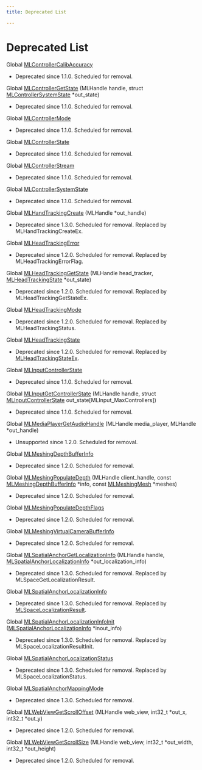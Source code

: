 ```yaml
---
title: Deprecated List

---
```


# Deprecated List






Global [MLControllerCalibAccuracy](/versioned_docs/version-31-Aug-2023/api-ref/api/Modules/group___controller/group___controller.md#enum-mlcontrollercalibaccuracy)

* Deprecated since 1.1.0. Scheduled for removal. 

Global [MLControllerGetState](/versioned_docs/version-31-Aug-2023/api-ref/api/Modules/group___controller/group___controller.md#mlresult-mlcontrollergetstate)  (MLHandle handle, struct [MLControllerSystemState](/versioned_docs/version-31-Aug-2023/api-ref/api/Modules/group___controller/struct_m_l_controller_system_state.md) *out_state)

* Deprecated since 1.1.0. Scheduled for removal. 

Global [MLControllerMode](/versioned_docs/version-31-Aug-2023/api-ref/api/Modules/group___controller/group___controller.md#enum-mlcontrollermode)

* Deprecated since 1.1.0. Scheduled for removal. 

Global [MLControllerState](/versioned_docs/version-31-Aug-2023/api-ref/api/Modules/group___controller/group___controller.md#struct-mlcontrollerstate)

* Deprecated since 1.1.0. Scheduled for removal. 

Global [MLControllerStream](/versioned_docs/version-31-Aug-2023/api-ref/api/Modules/group___controller/group___controller.md#struct-mlcontrollerstream)

* Deprecated since 1.1.0. Scheduled for removal. 

Global [MLControllerSystemState](/versioned_docs/version-31-Aug-2023/api-ref/api/Modules/group___controller/group___controller.md#struct-mlcontrollersystemstate)

* Deprecated since 1.1.0. Scheduled for removal. 

Global [MLHandTrackingCreate](/versioned_docs/version-31-Aug-2023/api-ref/api/Modules/group___hand_tracking/group___hand_tracking.md#mlresult-mlhandtrackingcreate)  (MLHandle *out_handle)

* Deprecated since 1.3.0. Scheduled for removal. Replaced by MLHandTrackingCreateEx.  

Global [MLHeadTrackingError](/versioned_docs/version-31-Aug-2023/api-ref/api/Modules/group___head_tracking/group___head_tracking.md#enum-mlheadtrackingerror)

* Deprecated since 1.2.0. Scheduled for removal. Replaced by MLHeadTrackingErrorFlag.  

Global [MLHeadTrackingGetState](/versioned_docs/version-31-Aug-2023/api-ref/api/Modules/group___head_tracking/group___head_tracking.md#mlresult-mlheadtrackinggetstate)  (MLHandle head_tracker, [MLHeadTrackingState](/versioned_docs/version-31-Aug-2023/api-ref/api/Modules/group___head_tracking/struct_m_l_head_tracking_state.md) *out_state)

* Deprecated since 1.2.0. Scheduled for removal. Replaced by MLHeadTrackingGetStateEx.  

Global [MLHeadTrackingMode](/versioned_docs/version-31-Aug-2023/api-ref/api/Modules/group___head_tracking/group___head_tracking.md#enum-mlheadtrackingmode)

* Deprecated since 1.2.0. Scheduled for removal. Replaced by MLHeadTrackingStatus.  

Global [MLHeadTrackingState](/versioned_docs/version-31-Aug-2023/api-ref/api/Modules/group___head_tracking/group___head_tracking.md#struct-mlheadtrackingstate)

* Deprecated since 1.2.0. Scheduled for removal. Replaced by [MLHeadTrackingStateEx](/versioned_docs/version-31-Aug-2023/api-ref/api/Modules/group___head_tracking/struct_m_l_head_tracking_state_ex.md).  

Global [MLInputControllerState](/versioned_docs/version-31-Aug-2023/api-ref/api/Modules/group___input/group___input.md#struct-mlinputcontrollerstate)

* Deprecated since 1.1.0. Scheduled for removal.  

Global [MLInputGetControllerState](/versioned_docs/version-31-Aug-2023/api-ref/api/Modules/group___input/group___input.md#mlresult-mlinputgetcontrollerstate)  (MLHandle handle, struct [MLInputControllerState](/versioned_docs/version-31-Aug-2023/api-ref/api/Modules/group___input/struct_m_l_input_controller_state.md) out_state[MLInput_MaxControllers])

* Deprecated since 1.1.0. Scheduled for removal.  

Global [MLMediaPlayerGetAudioHandle](/versioned_docs/version-31-Aug-2023/api-ref/api/Modules/group___media_player/group___media_player.md#mlresult-mlmediaplayergetaudiohandle)  (MLHandle media_player, MLHandle *out_handle)

* Unsupported since 1.2.0. Scheduled for removal.  

Global [MLMeshingDepthBufferInfo](/versioned_docs/version-31-Aug-2023/api-ref/api/Modules/group___graphics_utilities/group___graphics_utilities.md#struct-mlmeshingdepthbufferinfo)

* Deprecated since 1.2.0. Scheduled for removal. 

Global [MLMeshingPopulateDepth](/versioned_docs/version-31-Aug-2023/api-ref/api/Modules/group___graphics_utilities/group___graphics_utilities.md#mlresult-mlmeshingpopulatedepth)  (MLHandle client_handle, const [MLMeshingDepthBufferInfo](/versioned_docs/version-31-Aug-2023/api-ref/api/Modules/group___graphics_utilities/struct_m_l_meshing_depth_buffer_info.md) *info, const [MLMeshingMesh](/versioned_docs/version-31-Aug-2023/api-ref/api/Modules/group___meshing2/struct_m_l_meshing_mesh.md) *meshes)

* Deprecated since 1.2.0. Scheduled for removal. 

Global [MLMeshingPopulateDepthFlags](/versioned_docs/version-31-Aug-2023/api-ref/api/Modules/group___graphics_utilities/group___graphics_utilities.md#enum-mlmeshingpopulatedepthflags)

* Deprecated since 1.2.0. Scheduled for removal. 

Global [MLMeshingVirtualCameraBufferInfo](/versioned_docs/version-31-Aug-2023/api-ref/api/Modules/group___graphics_utilities/group___graphics_utilities.md#struct-mlmeshingvirtualcamerabufferinfo)

* Deprecated since 1.2.0. Scheduled for removal. 

Global [MLSpatialAnchorGetLocalizationInfo](/versioned_docs/version-31-Aug-2023/api-ref/api/Modules/group___magic_leap_spaces/group___spatial_anchor/group___spatial_anchor.md#mlresult-mlspatialanchorgetlocalizationinfo)  (MLHandle handle, [MLSpatialAnchorLocalizationInfo](/versioned_docs/version-31-Aug-2023/api-ref/api/Modules/group___magic_leap_spaces/group___spatial_anchor/struct_m_l_spatial_anchor_localization_info.md) *out_localization_info)

* Deprecated since 1.3.0. Scheduled for removal. Replaced by MLSpaceGetLocalizationResult.  

Global [MLSpatialAnchorLocalizationInfo](/versioned_docs/version-31-Aug-2023/api-ref/api/Modules/group___magic_leap_spaces/group___spatial_anchor/group___spatial_anchor.md#struct-mlspatialanchorlocalizationinfo)

* Deprecated since 1.3.0. Scheduled for removal. Replaced by [MLSpaceLocalizationResult](/versioned_docs/version-31-Aug-2023/api-ref/api/Modules/group___magic_leap_spaces/group___space/struct_m_l_space_localization_result.md).  

Global [MLSpatialAnchorLocalizationInfoInit](/versioned_docs/version-31-Aug-2023/api-ref/api/Modules/group___magic_leap_spaces/group___spatial_anchor/group___spatial_anchor.md#void-mlspatialanchorlocalizationinfoinit)  ([MLSpatialAnchorLocalizationInfo](/versioned_docs/version-31-Aug-2023/api-ref/api/Modules/group___magic_leap_spaces/group___spatial_anchor/struct_m_l_spatial_anchor_localization_info.md) *inout_info)

* Deprecated since 1.3.0. Scheduled for removal. Replaced by MLSpaceLocalizationResultInit.  

Global [MLSpatialAnchorLocalizationStatus](/versioned_docs/version-31-Aug-2023/api-ref/api/Modules/group___magic_leap_spaces/group___spatial_anchor/group___spatial_anchor.md#enum-mlspatialanchorlocalizationstatus)

* Deprecated since 1.3.0. Scheduled for removal. Replaced by MLSpaceLocalizationStatus.  

Global [MLSpatialAnchorMappingMode](/versioned_docs/version-31-Aug-2023/api-ref/api/Modules/group___magic_leap_spaces/group___spatial_anchor/group___spatial_anchor.md#enum-mlspatialanchormappingmode)

* Deprecated since 1.3.0. Scheduled for removal.  

Global [MLWebViewGetScrollOffset](/versioned_docs/version-31-Aug-2023/api-ref/api/Modules/group___web_view/group___web_view.md#mlresult-mlwebviewgetscrolloffset)  (MLHandle web_view, int32_t *out_x, int32_t *out_y)

* Deprecated since 1.2.0. Scheduled for removal. 

Global [MLWebViewGetScrollSize](/versioned_docs/version-31-Aug-2023/api-ref/api/Modules/group___web_view/group___web_view.md#mlresult-mlwebviewgetscrollsize)  (MLHandle web_view, int32_t *out_width, int32_t *out_height)

* Deprecated since 1.2.0. Scheduled for removal.



